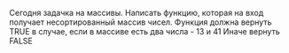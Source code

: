 Сегодня задачка на массивы. Написать функцию, которая на вход получает несортированный массив чисел. 
Функция должна вернуть TRUE в случае, если в массиве есть два числа - 13 и 41
Иначе вернуть FALSE
